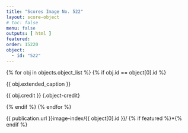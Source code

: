 ```yaml
---
title: "Scores Image No. 522"
layout: score-object
# toc: false
menu: false
outputs: [ html ]
featured: 
order: 15220
object:
  - id: "522"
---
```


{% for obj in objects.object_list %}
{% if obj.id == object[0].id %}

{{ obj.extended_caption }}

{{ obj.credit }} {.object-credit}

{% endif %}
{% endfor %}

<div class="object-credit object-url is-print-only">

{{ publication.url }}image-index/{{ object[0].id }}/ {% if featured %}*{% endif %}

</div>
